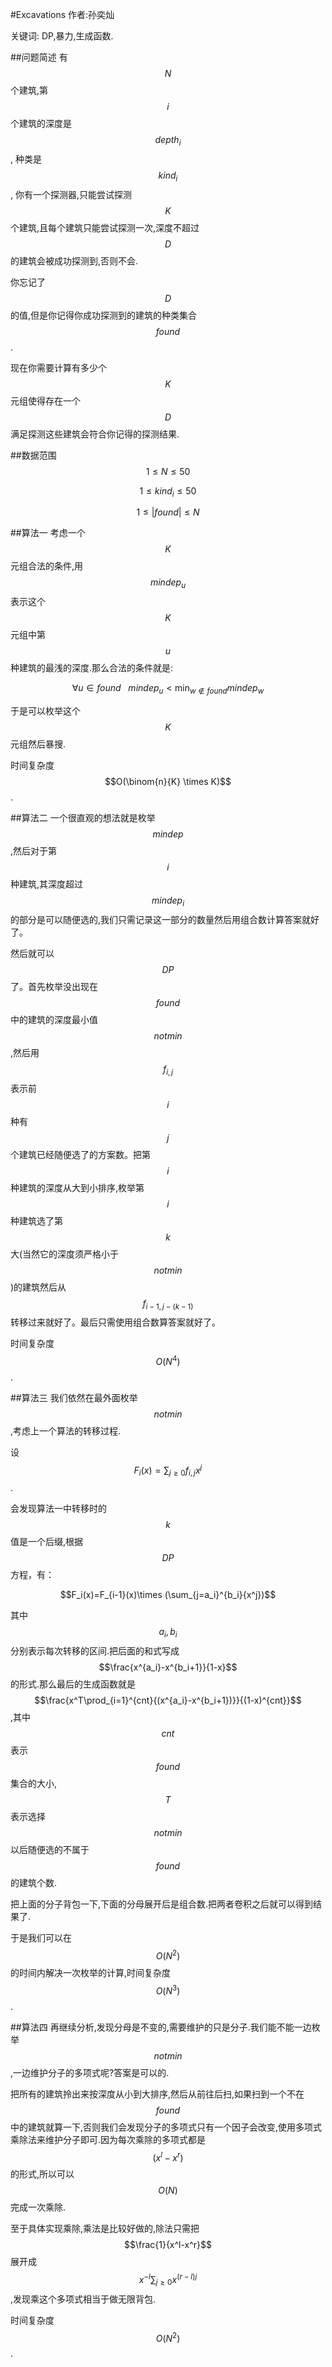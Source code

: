 #Excavations
作者:孙奕灿

关键词: DP,暴力,生成函数.

##问题简述
  有 $$N$$ 个建筑,第 $$i$$ 个建筑的深度是 $$depth_i$$ , 种类是 $$kind_i$$ , 你有一个探测器,只能尝试探测 $$K$$ 个建筑,且每个建筑只能尝试探测一次,深度不超过 $$D$$ 的建筑会被成功探测到,否则不会.

  你忘记了 $$D$$ 的值,但是你记得你成功探测到的建筑的种类集合 $$found$$.
  
  现在你需要计算有多少个 $$K$$ 元组使得存在一个 $$D$$ 满足探测这些建筑会符合你记得的探测结果.
  
##数据范围
 $$1 \leq N \leq 50$$
 
 $$1 \leq kind_i \leq 50$$
 
 $$1\leq |found| \leq N$$
 
##算法一
考虑一个 $$K$$ 元组合法的条件,用 $$mindep_u$$ 表示这个 $$K$$ 元组中第 $$u$$ 种建筑的最浅的深度.那么合法的条件就是:

$$\forall{u\in found}~~~{mindep_u} < \min_{w\notin found}{mindep_w}$$

于是可以枚举这个 $$K$$ 元组然后暴搜.

时间复杂度 $$O(\binom{n}{K} \times K)$$ .

##算法二
一个很直观的想法就是枚举 $$mindep$$ ,然后对于第 $$i$$ 种建筑,其深度超过 $$mindep_i$$ 的部分是可以随便选的,我们只需记录这一部分的数量然后用组合数计算答案就好了。

然后就可以 $$DP$$ 了。首先枚举没出现在 $$found$$ 中的建筑的深度最小值$$notmin$$,然后用 $$f_{i,j}$$ 表示前 $$i$$ 种有 $$j$$ 个建筑已经随便选了的方案数。把第$$i$$种建筑的深度从大到小排序,枚举第 $$i$$ 种建筑选了第 $$k$$ 大(当然它的深度须严格小于$$notmin$$)的建筑然后从 $$f_{i-1,j-(k-1)}$$ 转移过来就好了。最后只需使用组合数算答案就好了。

时间复杂度 $$O(N^4)$$. 

##算法三
我们依然在最外面枚举$$notmin$$,考虑上一个算法的转移过程.

设$$F_i(x) = \sum_{j\ge0}{f_{i,j}x^j}$$.

会发现算法一中转移时的$$k$$值是一个后缀,根据$$DP$$方程，有：

$$F_i(x)=F_{i-1}(x)\times (\sum_{j=a_i}^{b_i}{x^j})$$

其中$$a_i,b_i$$分别表示每次转移的区间.把后面的和式写成$$\frac{x^{a_i}-x^{b_i+1}}{1-x}$$的形式.那么最后的生成函数就是$$\frac{x^T\prod_{i=1}^{cnt}{(x^{a_i}-x^{b_i+1})}}{(1-x)^{cnt}}$$,其中$$cnt$$表示$$found$$集合的大小,$$T$$表示选择
$$notmin$$以后随便选的不属于$$found$$的建筑个数.

把上面的分子背包一下,下面的分母展开后是组合数.把两者卷积之后就可以得到结果了.

于是我们可以在$$O(N^2)$$的时间内解决一次枚举的计算,时间复杂度$$O(N^3)$$.

##算法四
再继续分析,发现分母是不变的,需要维护的只是分子.我们能不能一边枚举$$notmin$$,一边维护分子的多项式呢?答案是可以的.

把所有的建筑拎出来按深度从小到大排序,然后从前往后扫,如果扫到一个不在$$found$$中的建筑就算一下,否则我们会发现分子的多项式只有一个因子会改变,使用多项式乘除法来维护分子即可.因为每次乘除的多项式都是$$(x^l-x^r)$$的形式,所以可以$$O(N)$$完成一次乘除.

至于具体实现乘除,乘法是比较好做的,除法只需把
$$\frac{1}{x^l-x^r}$$展开成$$x^{-l}\sum_{j\ge0}{x^{(r-l)j}}$$
,发现乘这个多项式相当于做无限背包.

时间复杂度$$O(N^2)$$.


